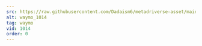 ```yaml
---
src: https://raw.githubusercontent.com/Dadaism6/metadriverse-asset/main/script-waymo-output-newcompressed/waymo_1014.mp4
alt: waymo_1014
tag: waymo
vid: 1014
order: 0
---
```

